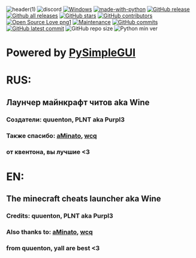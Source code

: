 ![header(1)](https://user-images.githubusercontent.com/80628386/203738665-56610d5a-684e-4c14-a6ab-680bb203a6f2.png)
![discord](https://discord.com/api/guilds/1023398367910445086/embed.png)
[![Windows](https://svgshare.com/i/ZhY.svg)](WineDevs/Wine-Launcher)
[![made-with-python](https://img.shields.io/badge/Made%20with-Python-1f425f.svg)](https://www.python.org/)
[![GitHub release](https://img.shields.io/github/release/WineDevs/Wine-Launcher)](https://GitHub.com/WineDevs/Wine-Launcher/releases/)
[![Github all releases](https://img.shields.io/github/downloads/WineDevs/Wine-Launcher/total.svg)](https://GitHub.com/WineDevs/Wine-Launcher/releases/)
[![GitHub stars](https://badgen.net/github/stars/WineDevs/Wine-Launcher)](https://GitHub.com/WineDevs/Wine-Launcher/)
[![GitHub contributors](https://badgen.net/github/contributors/WineDevs/Wine-Launcher)](https://GitHub.com/WineDevs/Wine-Launcher/)
[![Open Source Love png1](https://badges.frapsoft.com/os/v1/open-source.png?v=103)](https://github.com/WineDevs/Wine-Launcher/)
[![Maintenance](https://img.shields.io/badge/Maintained%3F-yes-green.svg)](https://GitHub.com/WineDevs/Wine-Launcher)
[![GitHub commits](https://badgen.net/github/commits/WineDevs/Wine-Launcher)](https://GitHub.com/WineDevs/Wine-Launcher)
[![GitHub latest commit](https://badgen.net/github/last-commit/WineDevs/Wine-Launcher)](https://GitHub.com/WineDevs/Wine-Launcher/)
![GitHub repo size](https://img.shields.io/github/repo-size/WineDevs/Wine-Launcher)
![Python min ver](https://img.shields.io/badge/python-%3E%3D3.8.10-blue)

# Powered by [PySimpleGUI](https://github.com/PySimpleGUI/PysimpleGUI)

# RUS:
## Лаунчер майнкрафт читов aka Wine
### Создатели: quuenton, PLNT aka Purpl3
### Также спасибо: [aMinato](https://github.com/minato4kaYT), [wcq](https://github.com/wcq1337)
### от квентона, вы лучшие <3

# EN:

## The minecraft cheats launcher aka Wine
### Credits: quuenton, PLNT aka Purpl3
### Also thanks to: [aMinato](https://github.com/minato4kaYT), [wcq](https://github.com/wcq1337)
### from quuenton, yall are best <3
